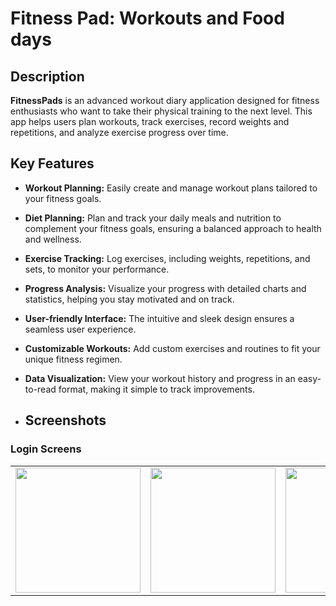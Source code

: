 # Fitness Pad: Workouts and Food days

## Description

**FitnessPads**  is an advanced workout diary application designed for fitness enthusiasts who want to take their physical training to the next level. This app helps users plan workouts, track exercises, record weights and repetitions, and analyze exercise progress over time.

## Key Features

- **Workout Planning:** Easily create and manage workout plans tailored to your fitness goals.  
- **Diet Planning:** Plan and track your daily meals and nutrition to complement your fitness goals, ensuring a balanced approach to health and wellness.  
- **Exercise Tracking:** Log exercises, including weights, repetitions, and sets, to monitor your performance.  
- **Progress Analysis:** Visualize your progress with detailed charts and statistics, helping you stay motivated and on track.  
- **User-friendly Interface:** The intuitive and sleek design ensures a seamless user experience.  
- **Customizable Workouts:** Add custom exercises and routines to fit your unique fitness regimen.  
- **Data Visualization:** View your workout history and progress in an easy-to-read format, making it simple to track improvements.  


- ## Screenshots

### Login Screens

<table>
  <tr>
    <td align="center"><img src="Screenshots/1.png" width="200"></td>
    <td align="center"><img src="Screenshots/2.png" width="200"></td>
    <td align="center"><img src="Screenshots/3.png" width="200"></td>
    <td align="center"><img src="Screenshots/4.png" width="200"></td>
    <td align="center"><img src="Screenshots/5.png" width="200"></td>
    <td align="center"><img src="Screenshots/6.png" width="200"></td>
    <td align="center"><img src="Screenshots/7.png" width="200"></td>
    <td align="center"><img src="Screenshots/8.png" width="200"></td>
    <td align="center"><img src="Screenshots/9.png" width="200"></td>
    <td align="center"><img src="Screenshots/10.png" width="200"></td>
  </tr>
</table>
